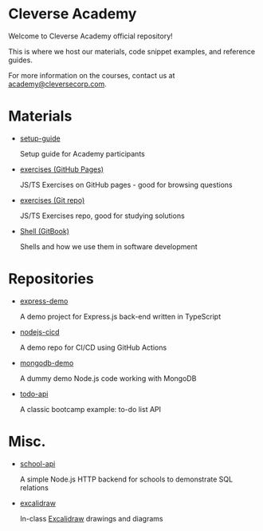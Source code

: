 # Cleverse Academy

Welcome to Cleverse Academy official repository!

This is where we host our materials, code snippet examples, and reference guides.

For more information on the courses, contact us at [academy@cleversecorp.com](mailto:academy@cleversecorp.com).

# Materials

- [setup-guide](https://cleverseacademy.github.io/setup-guide/)

  Setup guide for Academy participants

- [exercises (GitHub Pages)](https://cleverseacademy.github.io/exercises/)

  JS/TS Exercises on GitHub pages - good for browsing questions

- [exercises (Git repo)](https://github.com/CleverseAcademy/exercises)

  JS/TS Exercises repo, good for studying solutions

- [Shell (GitBook)](https://cleverse-academy.gitbook.io/shell)

  Shells and how we use them in software development

# Repositories

- [express-demo](https://github.com/CleverseAcademy/express-demo)

  A demo project for Express.js back-end written in TypeScript

- [nodejs-cicd](https://github.com/CleverseAcademy/nodejs-cicd)

  A demo repo for CI/CD using GitHub Actions

- [mongodb-demo](https://github.com/CleverseAcademy/mongodb-demo)

  A dummy demo Node.js code working with MongoDB

- [todo-api](https://github.com/CleverseAcademy/todo-api)

  A classic bootcamp example: to-do list API

# Misc.

- [school-api](https://github.com/CleverseAcademy/school-api)

  A simple Node.js HTTP backend for schools to demonstrate SQL relations

- [excalidraw](https://github.com/CleverseAcademy/excalidraw)

  In-class [Excalidraw](https://excalidraw.com) drawings and diagrams
